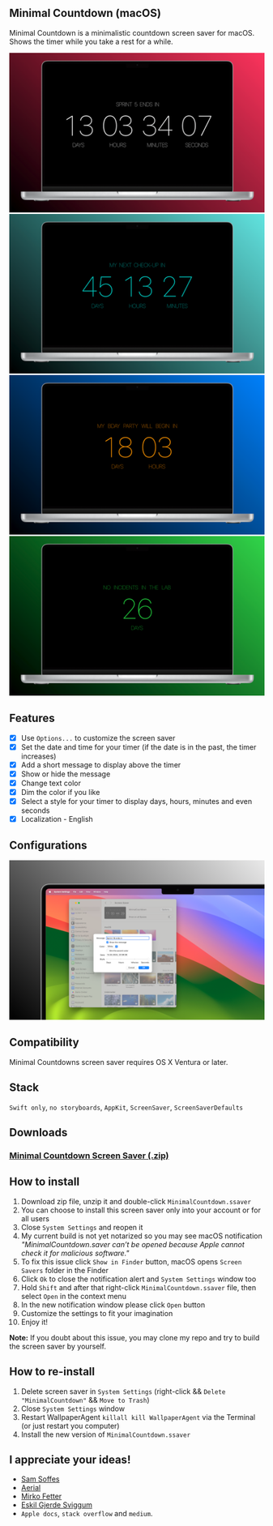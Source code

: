 ## Minimal Countdown (macOS)

Minimal Countdown is a minimalistic countdown screen saver for macOS. Shows the timer while you take a rest for a while. 

![Screenshot](vendors/mc-screenshot-01s.png)
![Screenshot](vendors/mc-screenshot-03s.png)
![Screenshot](vendors/mc-screenshot-04s.png)
![Screenshot](vendors/mc-screenshot-05s.png)


## Features

- [x] Use `Options...` to customize the screen saver
- [x] Set the date and time for your timer (if the date is in the past, the timer increases)
- [x] Add a short message to display above the timer
- [x] Show or hide the message
- [x] Change text color
- [x] Dim the color if you like
- [x] Select a style for your timer to display days, hours, minutes and even seconds
- [x] Localization - English

## Configurations
![Configurations](vendors/mc-screenshot-02s.png)

## Compatibility
Minimal Countdowns screen saver requires OS X Ventura or later.


## Stack 
`Swift only`, `no storyboards`, `AppKit`, `ScreenSaver`, `ScreenSaverDefaults`

## Downloads
### [Minimal Countdown Screen Saver (.zip)](Releases/1.0/MinimalCountdown.ssaver.zip)


## How to install
1. Download zip file, unzip it and double-click `MinimalCountdown.ssaver`
2. You can choose to install this screen saver only into your account or for all users
3. Close `System Settings` and reopen it
4. My current build is not yet notarized so you may see macOS notification _"MinimalCountdown.saver can’t be opened because Apple cannot check it for malicious software."_
5. To fix this issue click `Show in Finder` button, macOS opens `Screen Savers` folder in the Finder
6. Click `Ok` to close the notification alert and `System Settings` window too
7. Hold `Shift` and after that right-click `MinimalCountdown.ssaver` file, then select `Open` in the context menu
8. In the new notification window please click `Open` button
9. Customize the settings to fit your imagination
10. Enjoy it!

**Note:**
If you doubt about this issue, you may clone my repo and try to build the screen saver by yourself.

<!---
## How to build
1. Clone the git
2. Open the project in Xcode and build it
3. Make an archive and take `MinimalCountdown.ssaver` from there 
4. Double-click `MinimalCountdown.ssaver` file to add it into the `System Settings`
--->

## How to re-install
1. Delete screen saver in `System Settings` (right-click && `Delete "MinimalCountdown"` && `Move to Trash`)
2. Close `System Settings` window
3. Restart WallpaperAgent `killall kill WallpaperAgent` via the Terminal (or just restart you computer)
4. Install the new version of `MinimalCountdown.ssaver`



## I appreciate your ideas!

- [Sam Soffes](https://github.com/soffes/Countdown)
- [Aerial](https://github.com/AerialScreensaver/ScreenSaverMinimal)
- [Mirko Fetter](https://github.com/mirkofetter/ScreenSaverMinimal/tree/master)
- [Eskil Gjerde Sviggum](https://github.com/Eskils/JellyfishSaver)
- `Apple docs`, `stack overflow` and `medium`.
